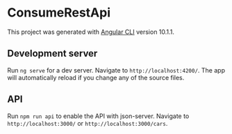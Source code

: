 # ConsumeRestApi

This project was generated with [Angular CLI](https://github.com/angular/angular-cli) version 10.1.1.

## Development server

Run `ng serve` for a dev server. Navigate to `http://localhost:4200/`. The app will automatically reload if you change any of the source files.

## API

Run `npm run api` to enable the API with json-server. Navigate to `http://localhost:3000/` or `http://localhost:3000/cars`.
